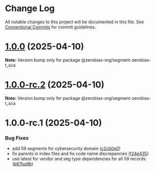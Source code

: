 # Change Log

All notable changes to this project will be documented in this file.
See [Conventional Commits](https://conventionalcommits.org) for commit guidelines.

# [1.0.0](https://github.com/zerobias-org/segment/compare/@zerobias-org/segment-zerobias-t_sca@1.0.0-rc.2...@zerobias-org/segment-zerobias-t_sca@1.0.0) (2025-04-10)

**Note:** Version bump only for package @zerobias-org/segment-zerobias-t_sca





# [1.0.0-rc.2](https://github.com/zerobias-org/segment/compare/@zerobias-org/segment-zerobias-t_sca@1.0.0-rc.1...@zerobias-org/segment-zerobias-t_sca@1.0.0-rc.2) (2025-04-10)

**Note:** Version bump only for package @zerobias-org/segment-zerobias-t_sca





# 1.0.0-rc.1 (2025-04-10)


### Bug Fixes

* add 59 segments for cybersecurity domain ([c2cb0e0](https://github.com/zerobias-org/segment/commit/c2cb0e0c1f1eabb51d7f5a6ae6db98c1516fcdbe))
* fix parents in index files and fix code name discrepancies ([f24e435](https://github.com/zerobias-org/segment/commit/f24e4352453caaa05074cc6bb66ee8ed21a4f11d))
* use latest for vendor and seg type dependencies for all 59 records ([b67ba9b](https://github.com/zerobias-org/segment/commit/b67ba9bed7a90fad3b084161ebc603b5b35214b8))
